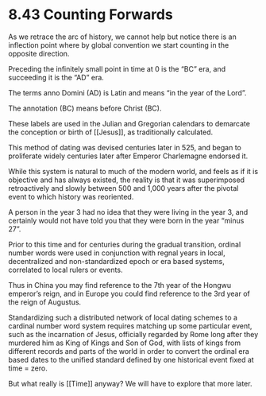 # 8.43 Counting Forwards

As we retrace the arc of history, we cannot help but notice there is an inflection point where by global convention we start counting in the opposite direction.

Preceding the infinitely small point in time at 0 is the “BC” era, and succeeding it is the “AD” era.

The terms anno Domini (AD) is Latin and means “in the year of the Lord”.

The annotation (BC) means before Christ (BC).

These labels are used in the Julian and Gregorian calendars to demarcate the conception or birth of [[Jesus]], as traditionally calculated.

This method of dating was devised centuries later in 525, and began to proliferate widely centuries later after Emperor Charlemagne endorsed it.

While this system is natural to much of the modern world, and feels as if it is objective and has always existed, the reality is that it was superimposed retroactively and slowly between 500 and 1,000 years after the pivotal event to which history was reoriented.

A person in the year 3 had no idea that they were living in the year 3, and certainly would not have told you that they were born in the year “minus 27”.

Prior to this time and for centuries during the gradual transition, ordinal number words were used in conjunction with regnal years in local, decentralized and non-standardized epoch or era based systems, correlated to local rulers or events.

Thus in China you may find reference to the 7th year of the Hongwu emperor’s reign, and in Europe you could find reference to the 3rd year of the reign of Augustus.

Standardizing such a distributed network of local dating schemes to a cardinal number word system requires matching up some particular event, such as the incarnation of Jesus, officially regarded by Rome long after they murdered him as King of Kings and Son of God, with lists of kings from different records and parts of the world in order to convert the ordinal era based dates to the unified standard defined by one historical event fixed at time = zero.

But what really is [[Time]] anyway? We will have to explore that more later.


